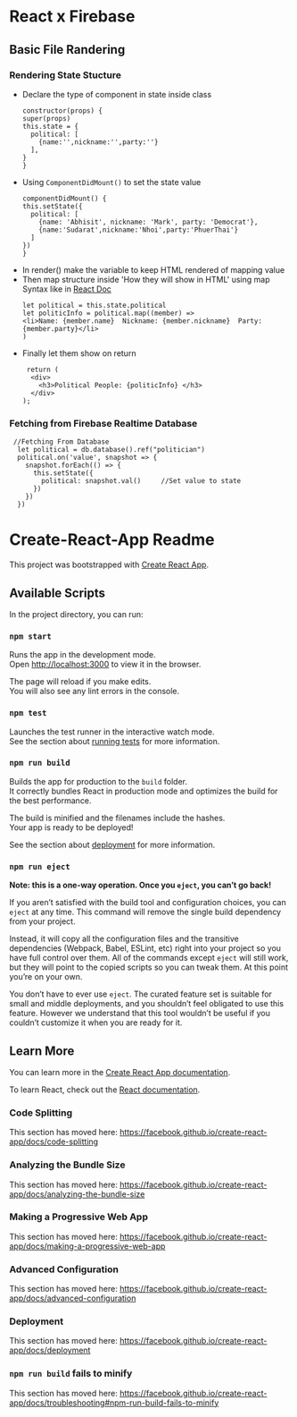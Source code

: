 # React x Firebase
## Basic File Randering
### Rendering State Stucture
* Declare the type of component in state inside class
    ```
    constructor(props) {
    super(props)
    this.state = {
      political: [
        {name:'',nickname:'',party:''}
      ],
    }
  }
    ```
* Using `ComponentDidMount()` to set the state value
    ```
    componentDidMount() {
    this.setState({
      political: [
        {name: 'Abhisit', nickname: 'Mark', party: 'Democrat'},
        {name:'Sudarat',nickname:'Nhoi',party:'PhuerThai'}
      ]
    })
    }
    ```
* In render() make the variable to keep HTML rendered of mapping value 
* Then map structure inside 'How they will show in HTML' using map Syntax like in [React Doc](https://reactjs.org/docs/lists-and-keys.html)
    ```
    let political = this.state.political
    let politicInfo = political.map((member) => 
    <li>Name: {member.name}  Nickname: {member.nickname}  Party: {member.party}</li>
    )
    ```
* Finally let them show on return
    ```
     return (
      <div>
        <h3>Political People: {politicInfo} </h3>
      </div>
    );
    ```
### Fetching from Firebase Realtime Database
  ```
   //Fetching From Database
    let political = db.database().ref("politician")
    political.on('value', snapshot => {
      snapshot.forEach(() => {
        this.setState({
          political: snapshot.val()     //Set value to state
        })
      })
    })
  ```

# Create-React-App Readme
This project was bootstrapped with [Create React App](https://github.com/facebook/create-react-app).

## Available Scripts

In the project directory, you can run:

### `npm start`

Runs the app in the development mode.<br>
Open [http://localhost:3000](http://localhost:3000) to view it in the browser.

The page will reload if you make edits.<br>
You will also see any lint errors in the console.

### `npm test`

Launches the test runner in the interactive watch mode.<br>
See the section about [running tests](https://facebook.github.io/create-react-app/docs/running-tests) for more information.

### `npm run build`

Builds the app for production to the `build` folder.<br>
It correctly bundles React in production mode and optimizes the build for the best performance.

The build is minified and the filenames include the hashes.<br>
Your app is ready to be deployed!

See the section about [deployment](https://facebook.github.io/create-react-app/docs/deployment) for more information.

### `npm run eject`

**Note: this is a one-way operation. Once you `eject`, you can’t go back!**

If you aren’t satisfied with the build tool and configuration choices, you can `eject` at any time. This command will remove the single build dependency from your project.

Instead, it will copy all the configuration files and the transitive dependencies (Webpack, Babel, ESLint, etc) right into your project so you have full control over them. All of the commands except `eject` will still work, but they will point to the copied scripts so you can tweak them. At this point you’re on your own.

You don’t have to ever use `eject`. The curated feature set is suitable for small and middle deployments, and you shouldn’t feel obligated to use this feature. However we understand that this tool wouldn’t be useful if you couldn’t customize it when you are ready for it.

## Learn More

You can learn more in the [Create React App documentation](https://facebook.github.io/create-react-app/docs/getting-started).

To learn React, check out the [React documentation](https://reactjs.org/).

### Code Splitting

This section has moved here: https://facebook.github.io/create-react-app/docs/code-splitting

### Analyzing the Bundle Size

This section has moved here: https://facebook.github.io/create-react-app/docs/analyzing-the-bundle-size

### Making a Progressive Web App

This section has moved here: https://facebook.github.io/create-react-app/docs/making-a-progressive-web-app

### Advanced Configuration

This section has moved here: https://facebook.github.io/create-react-app/docs/advanced-configuration

### Deployment

This section has moved here: https://facebook.github.io/create-react-app/docs/deployment

### `npm run build` fails to minify

This section has moved here: https://facebook.github.io/create-react-app/docs/troubleshooting#npm-run-build-fails-to-minify
